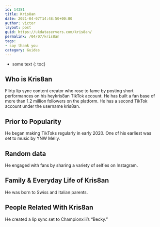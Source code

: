 ```yaml
---
id: 14381
title: Kris8an
date: 2021-04-07T14:48:50+00:00
author: victor
layout: post
guid: https://ukdataservers.com/kris8an/
permalink: /04/07/kris8an
tags:
- say thank you
category: Guides
---
```


* some text
{: toc}


## Who is Kris8an



Flirty lip sync content creator who rose to fame by posting short performances on his heykris8an TikTok account. He has built a fan base of more than 1.2 million followers on the platform. He has a second TikTok account under the username kris8an. 

                
                
                
## Prior to Popularity



He began making TikToks regularly in early 2020. One of his earliest was set to music by YNW Melly.

                
                
                
## Random data



He engaged with fans by sharing a variety of selfies on Instagram.

                
                
                
## Family & Everyday Life of Kris8an



He was born to Swiss and Italian parents.

                
                
                
## People Related With Kris8an



He created a lip sync set to Championxiii&#8217;s &#8220;Becky.&#8221; 

                
              
            
          
          
          